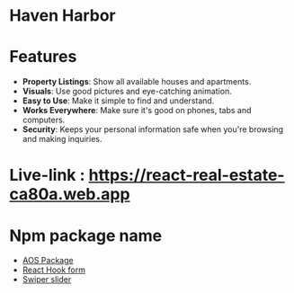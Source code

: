 # Haven Harbor

# Features
- **Property Listings**: Show all available houses and apartments.
- **Visuals**: Use good pictures and eye-catching animation.
- **Easy to Use**: Make it simple to find and understand.
- **Works Everywhere**: Make sure it's good on phones, tabs and computers.
- **Security**: Keeps your personal information safe when you're browsing and making inquiries.

# Live-link : https://react-real-estate-ca80a.web.app

# Npm package name 
- <a href='https://www.npmjs.com/package/aos'>AOS Package<a/>
- <a href='https://react-hook-form.com/'>React Hook form<a/>
- <a href='https://swiperjs.com/'>Swiper slider<a/>
